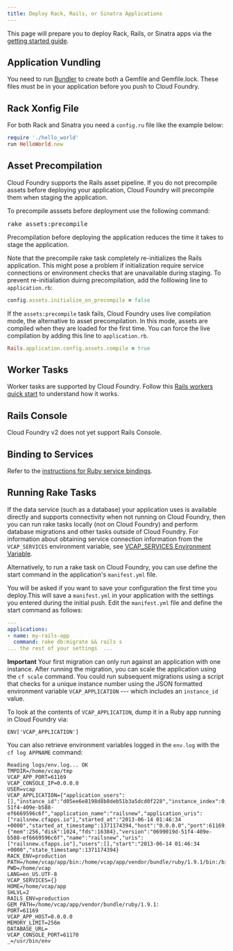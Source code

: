 ```yaml
---
title: Deploy Rack, Rails, or Sinatra Applications
---
```


This page will prepare you to deploy Rack, Rails, or Sinatra apps via the [getting started guide](../../../dotcom/getting-started.html).

## <a id='bundler'></a> Application Vundling ##

You need to run <a href="http://gembundler.com/">Bundler</a> to create both a Gemfile and Gemfile.lock. These files must be in your application before you push to Cloud Foundry.

## <a id='config'></a> Rack Xonfig File ##

For both Rack and Sinatra you need a `config.ru` file like the example below:

~~~ruby
require './hello_world'
run HelloWorld.new
~~~

## <a id='precompile'></a> Asset Precompilation ##

Cloud Foundry supports the Rails asset pipeline. If you do not precompile assets before deploying your application, Cloud Foundry will precompile them when staging the application. 

To precompile asssets before deployment use the following command:

<pre class="terminal">
rake assets:precompile
</pre>

Precompilation before deploying the application reduces the time it  takes to stage the application. 

Note that the precompile rake task completely re-initializes the Rails application. This might pose a problem if initialization require service connections or environment checks that are unavailable during staging. To prevent re-initialiation duirng precompilation, add the folllowing line to `application.rb`:

~~~ruby
config.assets.initialize_on_precompile = false
~~~

If the `assets:precompile` task fails, Cloud Foundry uses live compilation mode, the alternative to asset precompilation. In this mode, assets are compiled when they are loaded for the first time. You can force the live compilation by adding this line to `application.rb`.

~~~ruby
Rails.application.config.assets.compile = true
~~~

## <a id='workers'></a> Worker Tasks ##

Worker tasks are supported by Cloud Foundry. Follow this [Rails workers quick start](rails-running-worker-tasks.html) to understand how it works.

## <a id='console'></a> Rails Console ##

Cloud Foundry v2 does not yet support Rails Console.

## <a id='services'></a> Binding to Services ##

Refer to the [instructions for Ruby service bindings](../../services/ruby-service-bindings.html).

## <a id='rake'></a> Running Rake Tasks ##

If the data service (such as a database) your application uses is available directly and supports connectivity when not running on Cloud Foundry, then you can run rake tasks locally (not on Cloud Foundry) and perform database migrations and other tasks outside of Cloud Foundry. For information about obtaining service connection information from the `VCAP_SERVICES` environment variable, see [VCAP_SERVICES Environment Variable](/docs/using/services/environment-variable.html).

Alternatively, to run a rake task on Cloud Foundry, you can use define the start command in the application's `manifest.yml` file.

You will be asked if you want to save your configuration the first time you deploy.This will save a `manifest.yml` in your application with the settings you entered during the initial push. Edit the `manifest.yml` file and define the start command as follows:

~~~yaml
---
applications:
- name: my-rails-app
  command: rake db:migrate && rails s
... the rest of your settings  ...
~~~

**Important** Your first migration can only run against an application with one instance. After running the migration, you can scale the application using the `cf scale` command. You could run subsequent migrations using a script that checks for a unique instance number using the JSON formatted environment variable `VCAP_APPLICATION` --- which includes an `instance_id` value.


To look at the contents of `VCAP_APPLICATION`, dump it in a Ruby app running in Cloud Foundry via:

`ENV['VCAP_APPLICATION']`

You can also retrieve environment variables logged in the `env.log` with the `cf log APPNAME` command:

~~~
Reading logs/env.log... OK
TMPDIR=/home/vcap/tmp
VCAP_APP_PORT=61169
VCAP_CONSOLE_IP=0.0.0.0
USER=vcap
VCAP_APPLICATION={"application_users":[],"instance_id":"d05ee6e8198d8b8deb51b3a5dcd0f228","instance_index":0,"application_version":"0699019d-51f4-409e-b588-ef6669596c6f","application_name":"railsnew","application_uris":["railsnew.cfapps.io"],"started_at":"2013-06-14 01:46:34 +0000","started_at_timestamp":1371174394,"host":"0.0.0.0","port":61169,"limits":{"mem":256,"disk":1024,"fds":16384},"version":"0699019d-51f4-409e-b588-ef6669596c6f","name":"railsnew","uris":["railsnew.cfapps.io"],"users":[],"start":"2013-06-14 01:46:34 +0000","state_timestamp":1371174394}
RACK_ENV=production
PATH=/home/vcap/app/bin:/home/vcap/app/vendor/bundle/ruby/1.9.1/bin:/bin:/usr/bin:/bin:/usr/bin
PWD=/home/vcap
LANG=en_US.UTF-8
VCAP_SERVICES={}
HOME=/home/vcap/app
SHLVL=2
RAILS_ENV=production
GEM_PATH=/home/vcap/app/vendor/bundle/ruby/1.9.1:
PORT=61169
VCAP_APP_HOST=0.0.0.0
MEMORY_LIMIT=256m
DATABASE_URL=
VCAP_CONSOLE_PORT=61170
_=/usr/bin/env

~~~
